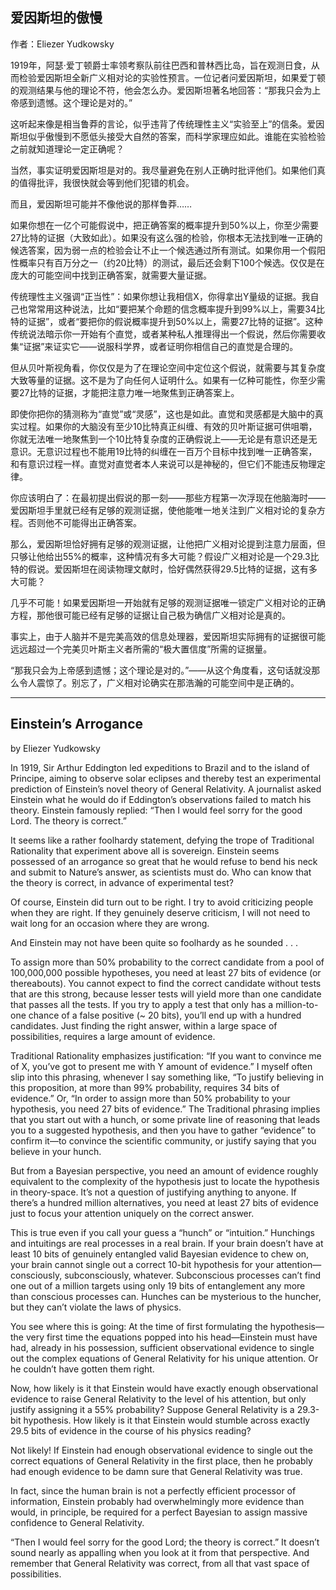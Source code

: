 ## 爱因斯坦的傲慢

作者：Eliezer Yudkowsky

1919年，阿瑟·爱丁顿爵士率领考察队前往巴西和普林西比岛，旨在观测日食，从而检验爱因斯坦全新广义相对论的实验性预言。一位记者问爱因斯坦，如果爱丁顿的观测结果与他的理论不符，他会怎么办。爱因斯坦著名地回答：“那我只会为上帝感到遗憾。这个理论是对的。”

这听起来像是相当鲁莽的言论，似乎违背了传统理性主义“实验至上”的信条。爱因斯坦似乎傲慢到不愿低头接受大自然的答案，而科学家理应如此。谁能在实验检验之前就知道理论一定正确呢？

当然，事实证明爱因斯坦是对的。我尽量避免在别人正确时批评他们。如果他们真的值得批评，我很快就会等到他们犯错的机会。

而且，爱因斯坦可能并不像他说的那样鲁莽……

如果你想在一亿个可能假说中，把正确答案的概率提升到50%以上，你至少需要27比特的证据（大致如此）。如果没有这么强的检验，你根本无法找到唯一正确的候选答案，因为弱一点的检验会让不止一个候选通过所有测试。如果你用一个假阳性概率只有百万分之一（约20比特）的测试，最后还会剩下100个候选。仅仅是在庞大的可能空间中找到正确答案，就需要大量证据。

传统理性主义强调“正当性”：如果你想让我相信X，你得拿出Y量级的证据。我自己也常常用这种说法，比如“要把某个命题的信念概率提升到99%以上，需要34比特的证据”，或者“要把你的假说概率提升到50%以上，需要27比特的证据”。这种传统说法暗示你一开始有个直觉，或者某种私人推理得出一个假说，然后你需要收集“证据”来证实它——说服科学界，或者证明你相信自己的直觉是合理的。

但从贝叶斯视角看，你仅仅是为了在理论空间中定位这个假说，就需要与其复杂度大致等量的证据。这不是为了向任何人证明什么。如果有一亿种可能性，你至少需要27比特的证据，才能把注意力唯一地聚焦到正确答案上。

即使你把你的猜测称为“直觉”或“灵感”，这也是如此。直觉和灵感都是大脑中的真实过程。如果你的大脑没有至少10比特真正纠缠、有效的贝叶斯证据可供咀嚼，你就无法唯一地聚焦到一个10比特复杂度的正确假说上——无论是有意识还是无意识。无意识过程也不能用19比特的纠缠在一百万个目标中找到唯一正确答案，和有意识过程一样。直觉对直觉者本人来说可以是神秘的，但它们不能违反物理定律。

你应该明白了：在最初提出假说的那一刻——那些方程第一次浮现在他脑海时——爱因斯坦手里就已经有足够的观测证据，使他能唯一地关注到广义相对论的复杂方程。否则他不可能得出正确答案。

那么，爱因斯坦恰好拥有足够的观测证据，让他把广义相对论提到注意力层面，但只够让他给出55%的概率，这种情况有多大可能？假设广义相对论是一个29.3比特的假说。爱因斯坦在阅读物理文献时，恰好偶然获得29.5比特的证据，这有多大可能？

几乎不可能！如果爱因斯坦一开始就有足够的观测证据唯一锁定广义相对论的正确方程，那他很可能已经有足够的证据让自己极为确信广义相对论是真的。

事实上，由于人脑并不是完美高效的信息处理器，爱因斯坦实际拥有的证据很可能远远超过一个完美贝叶斯主义者所需的“极大置信度”所需的证据量。

“那我只会为上帝感到遗憾；这个理论是对的。”——从这个角度看，这句话就没那么令人震惊了。别忘了，广义相对论确实在那浩瀚的可能空间中是正确的。

---

## Einstein’s Arrogance

by Eliezer Yudkowsky

In 1919, Sir Arthur Eddington led expeditions to Brazil and to the island of Principe, aiming to observe solar eclipses and thereby test an experimental prediction of Einstein’s novel theory of General Relativity. A journalist asked Einstein what he would do if Eddington’s observations failed to match his theory. Einstein famously replied: “Then I would feel sorry for the good Lord. The theory is correct.”

It seems like a rather foolhardy statement, defying the trope of Traditional Rationality that experiment above all is sovereign. Einstein seems possessed of an arrogance so great that he would refuse to bend his neck and submit to Nature’s answer, as scientists must do. Who can know that the theory is correct, in advance of experimental test?

Of course, Einstein did turn out to be right. I try to avoid criticizing people when they are right. If they genuinely deserve criticism, I will not need to wait long for an occasion where they are wrong.

And Einstein may not have been quite so foolhardy as he sounded . . .

To assign more than 50% probability to the correct candidate from a pool of 100,000,000 possible hypotheses, you need at least 27 bits of evidence (or thereabouts). You cannot expect to find the correct candidate without tests that are this strong, because lesser tests will yield more than one candidate that passes all the tests. If you try to apply a test that only has a million-to-one chance of a false positive (~ 20 bits), you’ll end up with a hundred candidates. Just finding the right answer, within a large space of possibilities, requires a large amount of evidence.

Traditional Rationality emphasizes justification: “If you want to convince me of X, you’ve got to present me with Y amount of evidence.” I myself often slip into this phrasing, whenever I say something like, “To justify believing in this proposition, at more than 99% probability, requires 34 bits of evidence.” Or, “In order to assign more than 50% probability to your hypothesis, you need 27 bits of evidence.” The Traditional phrasing implies that you start out with a hunch, or some private line of reasoning that leads you to a suggested hypothesis, and then you have to gather “evidence” to confirm it—to convince the scientific community, or justify saying that you believe in your hunch.

But from a Bayesian perspective, you need an amount of evidence roughly equivalent to the complexity of the hypothesis just to locate the hypothesis in theory-space. It’s not a question of justifying anything to anyone. If there’s a hundred million alternatives, you need at least 27 bits of evidence just to focus your attention uniquely on the correct answer.

This is true even if you call your guess a “hunch” or “intuition.” Hunchings and intuitings are real processes in a real brain. If your brain doesn’t have at least 10 bits of genuinely entangled valid Bayesian evidence to chew on, your brain cannot single out a correct 10-bit hypothesis for your attention—consciously, subconsciously, whatever. Subconscious processes can’t find one out of a million targets using only 19 bits of entanglement any more than conscious processes can. Hunches can be mysterious to the huncher, but they can’t violate the laws of physics.

You see where this is going: At the time of first formulating the hypothesis—the very first time the equations popped into his head—Einstein must have had, already in his possession, sufficient observational evidence to single out the complex equations of General Relativity for his unique attention. Or he couldn’t have gotten them right.

Now, how likely is it that Einstein would have exactly enough observational evidence to raise General Relativity to the level of his attention, but only justify assigning it a 55% probability? Suppose General Relativity is a 29.3-bit hypothesis. How likely is it that Einstein would stumble across exactly 29.5 bits of evidence in the course of his physics reading?

Not likely! If Einstein had enough observational evidence to single out the correct equations of General Relativity in the first place, then he probably had enough evidence to be damn sure that General Relativity was true.

In fact, since the human brain is not a perfectly efficient processor of information, Einstein probably had overwhelmingly more evidence than would, in principle, be required for a perfect Bayesian to assign massive confidence to General Relativity.

“Then I would feel sorry for the good Lord; the theory is correct.” It doesn’t sound nearly as appalling when you look at it from that perspective. And remember that General Relativity was correct, from all that vast space of possibilities.